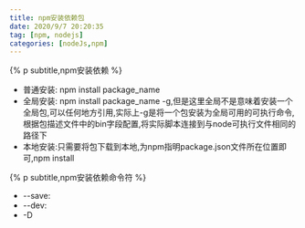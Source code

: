 ```yaml
---
title: npm安装依赖包
date: 2020/9/7 20:20:35
tag: [npm, nodejs]
categories: [nodeJs,npm]
---
```


{% p subtitle,npm安装依赖 %}

- 普通安装: npm install package_name
- 全局安装: npm install package_name -g,但是这里全局不是意味着安装一个全局包,可以任何地方引用,实际上-g是将一个包安装为全局可用的可执行命令,根据包描述文件中的bin字段配置,将实际脚本连接到与node可执行文件相同的路径下
- 本地安装:只需要将包下载到本地,为npm指明package.json文件所在位置即可,npm install <folder>

{% p subtitle,npm安装依赖命令符 %}

- \--save:
- \--dev:
- \-D
